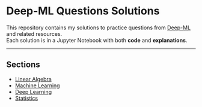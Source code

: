 # Deep-ML Questions Solutions

This repository contains my solutions to practice questions from [Deep-ML](https://deep-ml.com/) and related resources.  
Each solution is in a Jupyter Notebook with both **code** and **explanations**.

---

##  Sections
- [Linear Algebra]([linear_algebra/README.md](https://github.com/amrgaberM/deep-ml-questions/tree/main/linear%20algebra))  
- [Machine Learning](machine_learning/README.md)  
- [Deep Learning](deep_learning/README.md)  
- [Statistics](statistics/README.md)  

